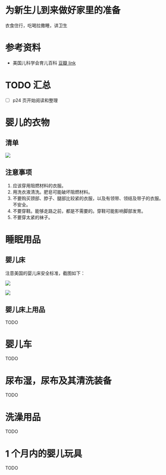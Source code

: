为新生儿到来做好家里的准备
===

衣食住行，吃喝拉撒睡，讲卫生

# 参考资料

- 美国儿科学会育儿百科 [豆瓣 link](https://book.douban.com/subject/10764908/)

# TODO 汇总

- [ ] p24 页开始阅读和整理

# 婴儿的衣物

## 清单

![](https://images.jackon.me/2021-08-12-IMG_0484.PNG)

## 注意事项

1. 应该穿用阻燃材料的衣服。
2. 用洗衣液清洗。肥皂可能破坏阻燃材料。
3. 不要购买颈部、脖子、腿部比较紧的衣服，以及有领带、领结及带子的衣服。不安全。
4. 不要穿鞋。能够走路之前，都是不需要的。穿鞋可能影响脚部发育。
5. 不要穿太紧的袜子。

# 睡眠用品

## 婴儿床

注意美国的婴儿床安全标准，截图如下：

![](https://images.jackon.me/2021-08-12-IMG_0485.PNG)

![](https://images.jackon.me/2021-08-12-IMG_0486.PNG)

## 婴儿床上用品

TODO

# 婴儿车

TODO


# 尿布湿，尿布及其清洗装备

TODO


# 洗澡用品

TODO

# 1 个月内的婴儿玩具

TODO
